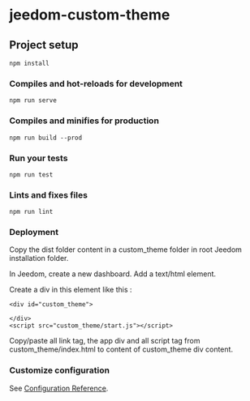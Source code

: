 # jeedom-custom-theme

## Project setup
```
npm install
```

### Compiles and hot-reloads for development
```
npm run serve
```

### Compiles and minifies for production
```
npm run build --prod
```

### Run your tests
```
npm run test
```

### Lints and fixes files
```
npm run lint
```

### Deployment
Copy the dist folder content in a custom_theme folder in root Jeedom installation folder.

In Jeedom, create a new dashboard. Add a text/html element.

Create a div in this element like this :
```
<div id="custom_theme">

</div>
<script src="custom_theme/start.js"></script>
```
Copy/paste all link tag, the app div and all script tag from custom_theme/index.html to content of custom_theme div content.

### Customize configuration
See [Configuration Reference](https://cli.vuejs.org/config/).
